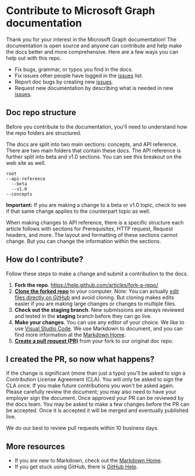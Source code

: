 # Contribute to Microsoft Graph documentation

Thank you for your interest in the Microsoft Graph documentation! The documentation is open source and anyone can contribute and help make the docs better and more comprehensive. Here are a few ways you can help out with this repo.

* Fix bugs, grammar, or typos you find in the docs.
* Fix issues other people have logged in the [issues][] list.
* Report doc bugs by creating new [issues][].
* Request new documentation by describing what is needed in new [issues][].

## Doc repo structure
Before you contribute to the documentation, you'll need to understand how the repo folders are structured.

The docs are split into two main sections: concepts, and API reference. There are two main folders that contain these docs. The API reference is further split into beta and v1.0 sections. You can see this breakout on the web site as well.
```
root
--api-reference
  --beta
  --v1.0
--concepts
```

**Important:** If you are making a change to a beta or v1.0 topic, check to see if that same change applies to the counterpart topic as well.

When making changes to API reference, there is a specific structure each article follows with sections for Prerequisites, HTTP request, Request headers, and more. The layout and formatting of these sections cannot change. But you can change the information within the sections.

## How do I contribute?

Follow these steps to make a change and submit a contribution to the docs.
1. **Fork the repo**. https://help.github.com/articles/fork-a-repo/
2. **[Clone the forked repo](https://help.github.com/articles/cloning-a-repository/)** to your computer. Note: You can actually [edit files directly on GitHub](https://help.github.com/articles/editing-files-in-your-repository/) and avoid cloning. But cloning makes edits easier if you are making large changes or changes to multiple files.
3. **Check out the staging branch**. New submissions are always reviewed and tested in the **staging** branch before they can go live.
3. **Make your changes**. You can use any editor of your choice. We like to use [Visual Studio Code](https://code.visualstudio.com/download). We use Markdown to document, and you can find more information at the [Markdown Home][].
4. **[Create a pull request (PR)](https://help.github.com/articles/creating-a-pull-request-from-a-fork/)** from your fork to our original doc repo. 

## I created the PR, so now what happens?

If the change is significant (more than just a typo) you'll be asked to sign a Contribution License Agreement (CLA). You will only be asked to sign the CLA once. If you make future contributions you won't be asked again. Please carefully review the document; you may also need to have your employer sign the document. Once approved your PR can be reviewed by the docs team. You may be asked to make a few changes before the PR can be accepted. Once it is accepted it will be merged and eventually published live.

We do our best to review pull requests within 10 business days.

## More resources

* If you are new to Markdown, check out the [Markdown Home][].
* If you get stuck using GitHub, there is [GitHub Help][].

[GitHub Help]: http://help.github.com/
[Markdown Home]: http://daringfireball.net/projects/markdown/
[issues]: https://github.com/microsoftgraph/microsoft-graph-docs/issues

